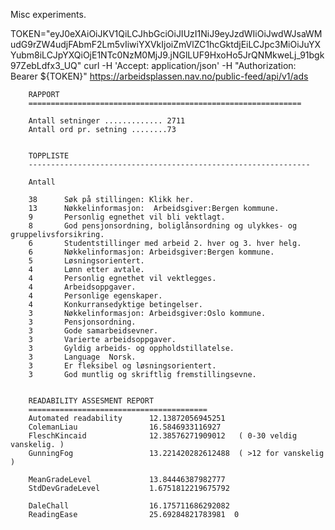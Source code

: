
Misc experiments.

TOKEN="eyJ0eXAiOiJKV1QiLCJhbGciOiJIUzI1NiJ9eyJzdWIiOiJwdWJsaWMudG9rZW4udjFAbmF2Lm5vIiwiYXVkIjoiZmVlZC1hcGktdjEiLCJpc3MiOiJuYXYubm8iLCJpYXQiOjE1NTc0NzM0MjJ9.jNGlLUF9HxoHo5JrQNMkweLj_91bgk97ZebLdfx3_UQ"
curl -H 'Accept: application/json' -H "Authorization: Bearer ${TOKEN}" https://arbeidsplassen.nav.no/public-feed/api/v1/ads



        RAPPORT
        =============================================================

        Antall setninger ............. 2711
        Antall ord pr. setning ........73


        TOPPLISTE
        ---------------------------------------------------------------
        
        Antall

        38      Søk på stillingen: Klikk her. 
        13      Nøkkelinformasjon:  Arbeidsgiver:Bergen kommune. 
        9       Personlig egnethet vil bli vektlagt. 
        8       God pensjonsordning, boliglånsordning og ulykkes- og gruppelivsforsikring. 
        6       Studentstillinger med arbeid 2. hver og 3. hver helg. 
        6       Nøkkelinformasjon: Arbeidsgiver:Bergen kommune. 
        5       Løsningsorientert. 
        4       Lønn etter avtale. 
        4       Personlig egnethet vil vektlegges. 
        4       Arbeidsoppgaver. 
        4       Personlige egenskaper. 
        4       Konkurransedyktige betingelser. 
        3       Nøkkelinformasjon: Arbeidsgiver:Oslo kommune. 
        3       Pensjonsordning. 
        3       Gode samarbeidsevner. 
        3       Varierte arbeidsoppgaver. 
        3       Gyldig arbeids- og oppholdstillatelse. 
        3       Language  Norsk. 
        3       Er fleksibel og løsningsorientert. 
        3       God muntlig og skriftlig fremstillingsevne. 


        READABILITY ASSESMENT REPORT
        ========================================
        Automated readability      12.13872056945251
        ColemanLiau                16.5846933116927
        FleschKincaid              12.38576271909012   ( 0-30 veldig vanskelig. )
        GunningFog                 13.221420282612488  ( >12 for vanskelig )

        MeanGradeLevel             13.84446387982777
        StdDevGradeLevel           1.6751812219675792

        DaleChall                  16.175711686292082
        ReadingEase                25.69284821783981  0